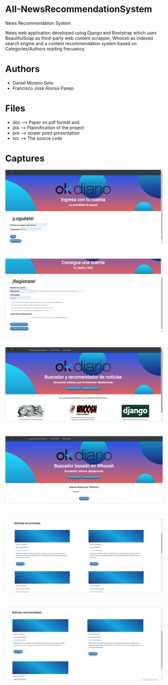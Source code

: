 # AII-NewsRecommendationSystem
News Recommendation System

News web application developed using Django and Bootstrap which uses BeautifulSoap as third-party web content scrapper, Whoosh as indexed search engine and a content recommendation system based on Categories/Authors reading frecuency.

# Authors
 - Daniel Moreno Soto
 - Francisco José Alonso Parejo

# Files
 - doc --> Paper on pdf format and
 - pla --> Plannification of the project
 - pre --> power point presentation
 - src --> The source code

# Captures
<p align="center">
  <img src="https://raw.githubusercontent.com/franloradr/AII-NewsRecommendationSystem/master/captures/login.png">
</p><br>
<p align="center">
  <img src="https://raw.githubusercontent.com/franloradr/AII-NewsRecommendationSystem/master/captures/signUp.png">
</p><br>
<p align="center">
  <img src="https://raw.githubusercontent.com/franloradr/AII-NewsRecommendationSystem/master/captures/home.png">
</p><br>
<p align="center">
  <img src="https://raw.githubusercontent.com/franloradr/AII-NewsRecommendationSystem/master/captures/whooshIndexedSearchEngine.png">
</p><br>
<p align="center">
  <img src="https://raw.githubusercontent.com/franloradr/AII-NewsRecommendationSystem/master/captures/foundNews.png">
</p><br>
<p align="center">
  <img src="https://raw.githubusercontent.com/franloradr/AII-NewsRecommendationSystem/master/captures/RecommendedNews.png">
</p><br>
